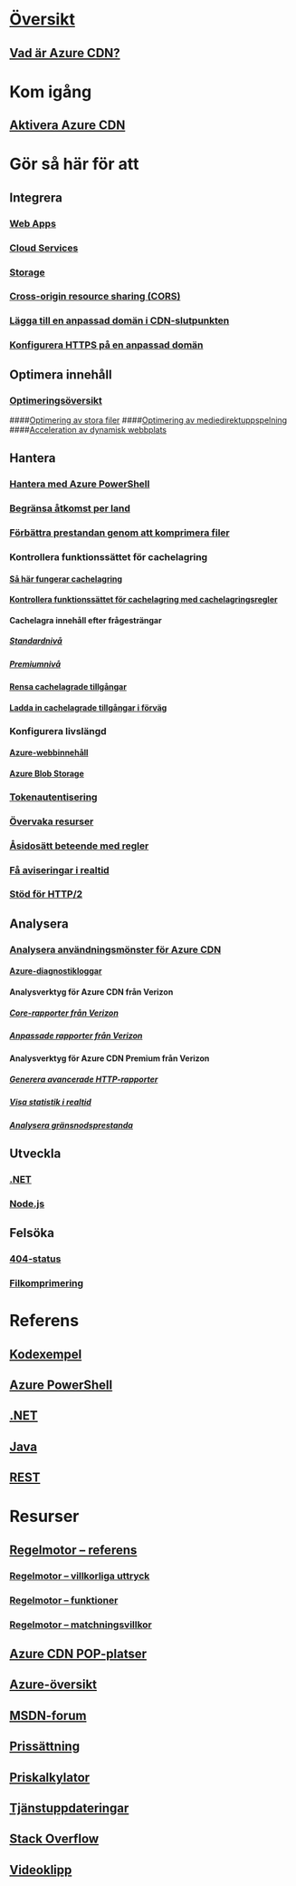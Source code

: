 # [Översikt](cdn-overview.md)
## [Vad är Azure CDN?](../best-practices-cdn.md?toc=%2fazure%2fcdn%2ftoc.json)

# Kom igång
## [Aktivera Azure CDN](cdn-create-new-endpoint.md)

# Gör så här för att
## Integrera
### [Web Apps](../app-service/app-service-web-tutorial-content-delivery-network.md?toc=%2fazure%2fcdn%2ftoc.json)
### [Cloud Services](cdn-cloud-service-with-cdn.md)
### [Storage](cdn-create-a-storage-account-with-cdn.md)
### [Cross-origin resource sharing (CORS)](cdn-cors.md)
### [Lägga till en anpassad domän i CDN-slutpunkten](cdn-map-content-to-custom-domain.md)
### [Konfigurera HTTPS på en anpassad domän](cdn-custom-ssl.md)
## Optimera innehåll
### [Optimeringsöversikt](cdn-optimization-overview.md)
####[Optimering av stora filer](cdn-large-file-optimization.md)
####[Optimering av mediedirektuppspelning](cdn-media-streaming-optimization.md)
####[Acceleration av dynamisk webbplats](cdn-dynamic-site-acceleration.md)
 
## Hantera
### [Hantera med Azure PowerShell](cdn-manage-powershell.md)
### [Begränsa åtkomst per land](cdn-restrict-access-by-country.md)
### [Förbättra prestandan genom att komprimera filer](cdn-improve-performance.md)
### Kontrollera funktionssättet för cachelagring
#### [Så här fungerar cachelagring](cdn-how-caching-works.md)
#### [Kontrollera funktionssättet för cachelagring med cachelagringsregler](cdn-caching-rules.md)
#### Cachelagra innehåll efter frågesträngar
##### [Standardnivå](cdn-query-string.md)
##### [Premiumnivå](cdn-query-string-premium.md)
#### [Rensa cachelagrade tillgångar](cdn-purge-endpoint.md)
#### [Ladda in cachelagrade tillgångar i förväg](cdn-preload-endpoint.md)
### Konfigurera livslängd
#### [Azure-webbinnehåll](cdn-manage-expiration-of-cloud-service-content.md)
#### [Azure Blob Storage](cdn-manage-expiration-of-blob-content.md)
### [Tokenautentisering](cdn-token-auth.md)
### [Övervaka resurser](cdn-resource-health.md)
### [Åsidosätt beteende med regler](cdn-rules-engine.md)
### [Få aviseringar i realtid](cdn-real-time-alerts.md)
### [Stöd för HTTP/2](cdn-http2.md)

## Analysera
### [Analysera användningsmönster för Azure CDN](cdn-log-analysis.md)
#### [Azure-diagnostikloggar](cdn-azure-diagnostic-logs.md)
#### Analysverktyg för Azure CDN från Verizon
##### [Core-rapporter från Verizon](cdn-analyze-usage-patterns.md)
##### [Anpassade rapporter från Verizon](cdn-verizon-custom-reports.md)
#### Analysverktyg för Azure CDN Premium från Verizon
##### [Generera avancerade HTTP-rapporter](cdn-advanced-http-reports.md)
##### [Visa statistik i realtid](cdn-real-time-stats.md)
##### [Analysera gränsnodsprestanda](cdn-edge-performance.md)

## Utveckla
### [.NET](cdn-app-dev-net.md)
### [Node.js](cdn-app-dev-node.md)

## Felsöka
### [404-status](cdn-troubleshoot-endpoint.md)
### [Filkomprimering](cdn-troubleshoot-compression.md)

# Referens
## [Kodexempel](https://azure.microsoft.com/en-us/resources/samples/?service=cdn)
## [Azure PowerShell](/powershell/module/azurerm.cdn)
## [.NET](/dotnet/api/microsoft.azure.management.cdn)
## [Java](/java/api/com.microsoft.azure.management.cdn)
## [REST](/rest/api/cdn/)

# Resurser
##  [Regelmotor – referens](cdn-rules-engine-reference.md)
### [Regelmotor – villkorliga uttryck](cdn-rules-engine-reference-conditional-expressions.md)
### [Regelmotor – funktioner](cdn-rules-engine-reference-features.md)
### [Regelmotor – matchningsvillkor](cdn-rules-engine-reference-match-conditions.md)
## [Azure CDN POP-platser](cdn-pop-locations.md)
## [Azure-översikt](https://azure.microsoft.com/roadmap/)
## [MSDN-forum](https://social.msdn.microsoft.com/Forums/en-US/home?forum=azurecdn)
## [Prissättning](https://azure.microsoft.com/pricing/details/cdn/)
## [Priskalkylator](https://azure.microsoft.com/pricing/calculator/)
## [Tjänstuppdateringar](https://azure.microsoft.com/updates/?product=cdn)
## [Stack Overflow](http://stackoverflow.com/questions/tagged/azure-cdn)
## [Videoklipp](https://azure.microsoft.com/documentation/videos/index/?services=cdn)

